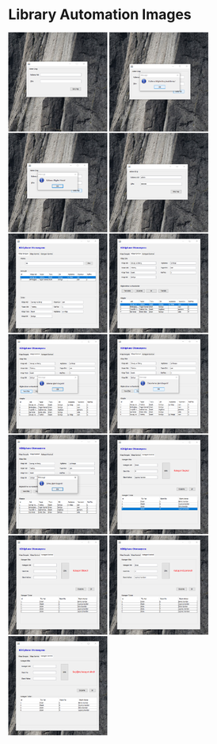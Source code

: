 # Library Automation Images

<p>
<a href="https://github.com/muratcelikk/Library-Automation/blob/master/img/Screenshot_1.png" target="_blank">
<img src="https://github.com/muratcelikk/Library-Automation/blob/master/img/Screenshot_1.png" width="200" style="max-width:100%;"></a>


<a href="https://github.com/muratcelikk/Library-Automation/blob/master/img/Screenshot_2.png" target="_blank">
<img src="https://github.com/muratcelikk/Library-Automation/blob/master/img/Screenshot_2.png" width="200" style="max-width:100%;"></a>


<a href="https://github.com/muratcelikk/Library-Automation/blob/master/img/Screenshot_3.png" target="_blank">
<img src="https://github.com/muratcelikk/Library-Automation/blob/master/img/Screenshot_3.png" width="200" style="max-width:100%;"></a>

<a href="https://github.com/muratcelikk/Library-Automation/blob/master/img/Screenshot_4.png" target="_blank">
<img src="https://github.com/muratcelikk/Library-Automation/blob/master/img/Screenshot_4.png" width="200" style="max-width:100%;"></a>


<a href="https://github.com/muratcelikk/Library-Automation/blob/master/img/Screenshot_5.png" target="_blank">
<img src="https://github.com/muratcelikk/Library-Automation/blob/master/img/Screenshot_5.png" width="200" style="max-width:100%;"></a>


<a href="https://github.com/muratcelikk/Library-Automation/blob/master/img/Screenshot_6.png" target="_blank">
<img src="https://github.com/muratcelikk/Library-Automation/blob/master/img/Screenshot_6.png" width="200" style="max-width:100%;"></a>

<a href="https://github.com/muratcelikk/Library-Automation/blob/master/img/Screenshot_7.png" target="_blank">
<img src="https://github.com/muratcelikk/Library-Automation/blob/master/img/Screenshot_7.png" width="200" style="max-width:100%;"></a>


<a href="https://github.com/muratcelikk/Library-Automation/blob/master/img/Screenshot_8.png" target="_blank">
<img src="https://github.com/muratcelikk/Library-Automation/blob/master/img/Screenshot_8.png" width="200" style="max-width:100%;"></a>


<a href="https://github.com/muratcelikk/Library-Automation/blob/master/img/Screenshot_9.png" target="_blank">
<img src="https://github.com/muratcelikk/Library-Automation/blob/master/img/Screenshot_9.png" width="200" style="max-width:100%;"></a>

<a href="https://github.com/muratcelikk/Library-Automation/blob/master/img/Screenshot_10.png" target="_blank">
<img src="https://github.com/muratcelikk/Library-Automation/blob/master/img/Screenshot_10.png" width="200" style="max-width:100%;"></a>


<a href="https://github.com/muratcelikk/Library-Automation/blob/master/img/Screenshot_11.png" target="_blank">
<img src="https://github.com/muratcelikk/Library-Automation/blob/master/img/Screenshot_11.png" width="200" style="max-width:100%;"></a>


<a href="https://github.com/muratcelikk/Library-Automation/blob/master/img/Screenshot_12.png" target="_blank">
<img src="https://github.com/muratcelikk/Library-Automation/blob/master/img/Screenshot_12.png" width="200" style="max-width:100%;"></a>

<a href="https://github.com/muratcelikk/Library-Automation/blob/master/img/Screenshot_13.png" target="_blank">
<img src="https://github.com/muratcelikk/Library-Automation/blob/master/img/Screenshot_13.png" width="200" style="max-width:100%;"></a>
</p>
